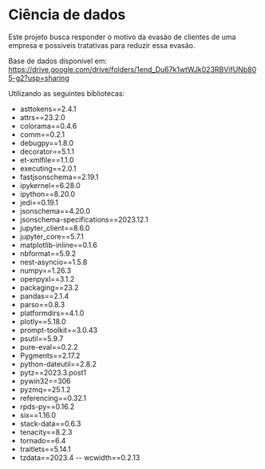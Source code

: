 ﻿# Ciência de dados
Este projeto busca responder o motivo da evasão de clientes de uma empresa e possiveis tratativas para reduzir essa
evasão.

Base de dados disponivel em:
https://drive.google.com/drive/folders/1end_Du67k1wtWJk023RBVifUNb805-g2?usp=sharing

Utilizando as seguintes bibliotecas:
- asttokens==2.4.1
- attrs==23.2.0
- colorama==0.4.6
- comm==0.2.1
- debugpy==1.8.0
- decorator==5.1.1
- et-xmlfile==1.1.0
- executing==2.0.1
- fastjsonschema==2.19.1
- ipykernel==6.28.0
- ipython==8.20.0
- jedi==0.19.1
- jsonschema==4.20.0
- jsonschema-specifications==2023.12.1
- jupyter_client==8.6.0
- jupyter_core==5.7.1
- matplotlib-inline==0.1.6
- nbformat==5.9.2
- nest-asyncio==1.5.8
- numpy==1.26.3
- openpyxl==3.1.2
- packaging==23.2
- pandas==2.1.4
- parso==0.8.3
- platformdirs==4.1.0
- plotly==5.18.0
- prompt-toolkit==3.0.43
- psutil==5.9.7
- pure-eval==0.2.2
- Pygments==2.17.2
- python-dateutil==2.8.2
- pytz==2023.3.post1
- pywin32==306
- pyzmq==25.1.2
- referencing==0.32.1
- rpds-py==0.16.2
- six==1.16.0
- stack-data==0.6.3
- tenacity==8.2.3
- tornado==6.4
- traitlets==5.14.1
- tzdata==2023.4
-- wcwidth==0.2.13
